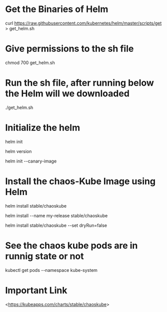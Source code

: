 # Get the Binaries of Helm

curl https://raw.githubusercontent.com/kubernetes/helm/master/scripts/get > get_helm.sh

# Give permissions to the sh file

chmod 700 get_helm.sh

# Run the sh file, after running below the Helm will we downloaded 

./get_helm.sh

# Initialize the helm

helm init

helm version

helm init --canary-image

# Install the chaos-Kube Image using Helm

helm install stable/chaoskube

helm install --name my-release stable/chaoskube

helm install stable/chaoskube --set dryRun=false


# See the chaos kube pods are in runnig state or not

kubectl get pods --namespace kube-system


# Important Link

<<https://kubeapps.com/charts/stable/chaoskube>>
